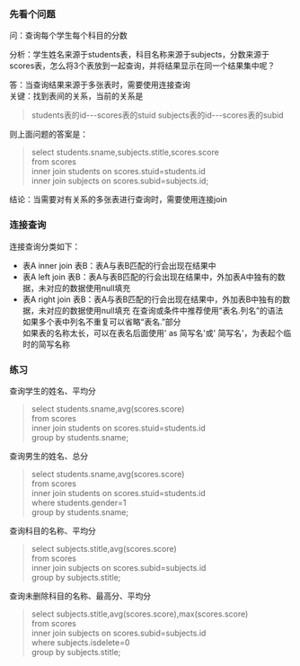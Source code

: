 ### 先看个问题
问：查询每个学生每个科目的分数

分析：学生姓名来源于students表，科目名称来源于subjects，分数来源于scores表，怎么将3个表放到一起查询，并将结果显示在同一个结果集中呢？

答：当查询结果来源于多张表时，需要使用连接查询  
关键：找到表间的关系，当前的关系是
>students表的id---scores表的stuid
>subjects表的id---scores表的subid

则上面问题的答案是：
>select students.sname,subjects.stitle,scores.score  
from scores  
inner join students on scores.stuid=students.id  
inner join subjects on scores.subid=subjects.id;  

结论：当需要对有关系的多张表进行查询时，需要使用连接join

### 连接查询
连接查询分类如下：
+ 表A inner join 表B：表A与表B匹配的行会出现在结果中
+ 表A left join 表B：表A与表B匹配的行会出现在结果中，外加表A中独有的数据，未对应的数据使用null填充
+ 表A right join 表B：表A与表B匹配的行会出现在结果中，外加表B中独有的数据，未对应的数据使用null填充
在查询或条件中推荐使用“表名.列名”的语法  
如果多个表中列名不重复可以省略“表名.”部分  
如果表的名称太长，可以在表名后面使用' as 简写名'或' 简写名'，为表起个临时的简写名称  

### 练习
查询学生的姓名、平均分
>select students.sname,avg(scores.score)  
from scores  
inner join students on scores.stuid=students.id  
group by students.sname;  

查询男生的姓名、总分
>select students.sname,avg(scores.score)  
from scores  
inner join students on scores.stuid=students.id  
where students.gender=1  
group by students.sname;  

查询科目的名称、平均分
>select subjects.stitle,avg(scores.score)  
from scores  
inner join subjects on scores.subid=subjects.id  
group by subjects.stitle;  

查询未删除科目的名称、最高分、平均分
>select subjects.stitle,avg(scores.score),max(scores.score)  
from scores  
inner join subjects on scores.subid=subjects.id  
where subjects.isdelete=0  
group by subjects.stitle;  
